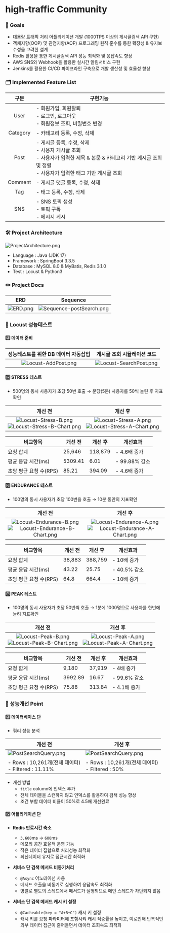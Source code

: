 # high-traffic Community
### 🌈 Goals
- 대용량 트래픽 처리 어플리케이션 개발 (1000TPS 이상의 게시글검색 API 구현)
- 객체지향(OOP) 및 관점지향(AOP) 프로그래밍 원칙 준수를 통한 확장성 & 유지보수성을 고려한 설계
- Redis 활용을 통한 게시글검색 API 성능 최적화 및 응답속도 향상
- AWS SNS와 Webhook을 활용한 실시간 알림서비스 구현
- Jenkins를 활용한 CI/CD 파이프라인 구축으로 개발 생산성 및 효율성 향상

### 🗂️ Implemented Feature List
|구분| 구현기능                                                                                                         |
|:---:|--------------------------------------------------------------------------------------------------------------|
|User| - 회원가입, 회원탈퇴 <br> - 로그인, 로그아웃 <br> - 회원정보 조회, 비밀번호 변경                                                        |
|Category| - 카테고리 등록, 수정, 삭제                                                                                            |
|Post| - 게시글 등록, 수정, 삭제 <br> - 사용자 게시글 조회 <br> - 사용자가 입력한 제목 & 본문 & 카테고리 기반 게시글 조회 및 정렬 <br> - 사용자가 입력한 태그 기반 게시글 조회|
|Comment| - 게시글 댓글 등록, 수정, 삭제|
|Tag|- 태그 등록, 수정, 삭제|
|SNS|- SNS 토픽 생성 <br> - 토픽 구독 <br> - 메시지 게시|

### 🛠️ Project Architecture
![ProjectArchitecture.png](readmeImages/ProjectArchitecture.png)
- Language : Java (JDK 17)
- Framework : SpringBoot 3.3.5
- Database : MySQL 8.0 & MyBatis, Redis 3.1.0
- Test : Locust & Python3

### ✏️ Project Docs
|**ERD**|**Sequence**|
|:---:|:---:|
|![ERD.png](readmeImages/ERD.png)|![Sequence-postSearch.png](readmeImages/Sequence-postSearch.png)|

### 🚀 Locust 성능테스트
#### 1️⃣ 데이터 준비
|                **성능테스트를 위한 DB 데이터 자동삽입**                 | **게시글 조회 시뮬레이션 코드** |
|:--------------------------------------------------------:|:-------------------:|
| ![Locust-AddPost.png](readmeImages%2FLocust-AddPost.png) |![Locust-SearchPost.png](readmeImages%2FLocust-SearchPost.png)|

#### 2️⃣ STRESS 테스트
- 500명의 동시 사용자가 초당 50번 호출 →  분당(5분) 사용자를 50씩 늘린 후 지표확인

|                            **개선 전**                            |                            **개선 후**                            |
|:--------------------------------------------------------------:|:--------------------------------------------------------------:|
| ![Locust-Stress-B.png](readmeImages%2FLocust-Stress-B.png)<br>![Locust-Stress-B-Chart.png](readmeImages%2FLocust-Stress-B-Chart.png) | ![Locust-Stress-A.png](readmeImages%2FLocust-Stress-A.png)<br>![Locust-Stress-A-Chart.png](readmeImages%2FLocust-Stress-A-Chart.png) |

| **비교항목**       |**개선 전**|**개선 후**| **개선효과**    |
|----------------|-------|-------|-------------|
| 요청 합계          |25,646|118,879| - 4.6배 증가   |
| 평균 응답 시간(ms)   |5309.41|6.01| - 99.88% 감소 |
| 초당 평균 요청 수(RPS)|85.21|394.09| - 4.6배 증가   |

#### 3️⃣ ENDURANCE 테스트
- 100명의 동시 사용자가 초당 100번을 호출 → 10분 동안의 지표확인

|                               **개선 전**                                |                               **개선 후**                               |
|:---------------------------------------------------------------------:|:--------------------------------------------------------------------:|
| ![Locust-Endurance-B.png](readmeImages%2FLocust-Endurance-B.png)<br>![Locust-Endurance-B-Chart.png](readmeImages%2FLocust-Endurance-B-Chart.png)|![Locust-Endurance-A.png](readmeImages%2FLocust-Endurance-A.png)<br>![Locust-Endurance-A-Chart.png](readmeImages%2FLocust-Endurance-A-Chart.png)|

|**비교항목**|**개선 전**|**개선 후**| **개선효과**   |
|---|---|---|------------|
|요청 합계|38,883|388,759| - 10배 증가   |
|평균 응답 시간(ms)|43.22|25.75| - 40.5% 감소 |
|초당 평균 요청 수(RPS)|64.8|664.4| - 10배 증가   |

#### 4️⃣ PEAK 테스트
- 100명의 동시 사용자가 초당 50번씩 호출 → 1분에 1000명으로 사용자를 한번에 늘려 지표확인

|**개선 전**| **개선 후** |
|:---:|:--------:|
|![Locust-Peak-B.png](readmeImages%2FLocust-Peak-B.png)<br>![Locust-Peak-B-Chart.png](readmeImages%2FLocust-Peak-B-Chart.png)|![Locust-Peak-A.png](readmeImages%2FLocust-Peak-A.png)<br>![Locust-Peak-A-Chart.png](readmeImages%2FLocust-Peak-A-Chart.png)|

|**비교항목**|**개선 전**|**개선 후**| **개선효과**   |
|---|---|---|------------|
|요청 합계|9,180|37,919| - 4배 증가    |
|평균 응답 시간(ms)|3992.89|16.67| - 99.6% 감소 |
|초당 평균 요청 수(RPS)|75.88|313.84| - 4.1배 증가  |

### 🌈 성능개선 Point
#### 1️⃣ 데이터베이스 단
- 쿼리 성능 분석

| **개선 전**|                                                   **개선 후** |
|-----------------------------------------------------------|---|
| ![PostSearchQuery.png](readmeImages%2FPostSearchQuery.png) | ![PostSearchQuery.png](readmeImages%2FPostSearchQuery.png) |
| - Rows : 10,261개(전체 데이터) <br> - Filtered : 11.11%|             - Rows : 10,261개(전체 데이터) <br> - Filtered : 50% |

- 개선 방법
  - `title` column에 인덱스 추가
  - 전체 테이블을 스캔하지 않고 인덱스를 활용하여 검색 성능 향상
  - 조건 부합 데이터 비율이 50%로 4.5배 개선완료

#### 2️⃣ 어플리케이션 단
- **Redis 만료시간 축소**
  - `3,600`ms → `600`ms
  - 메모리 공간 효율적 운영 가능
  - 작은 데이터 집합으로 처리성능 최적화
  - 최신데이터 유지로 접근시간 최적화


- **서비스 단 검색 메서드 비동기처리**
  - `@Async` 어노테이션 사용
  - 메서드 호출을 비동기로 실행하여 응답속도 최적화
  - 병렬로 별도의 스레드에서 메서드가 실행되므로 메인 스레드가 차단되지 않음


- **서비스 단 검색 메서드 캐시 키 설정**
  - `@Cacheable(key = "A+B+C")` 캐시 키 설정
  - 캐시 키를 요청 파라미터에 포함시켜 캐시 적중률을 높이고, 이로인해 반복적인 외부 데이터 접근이 줄어들면서 데이터 조회속도 최적화
